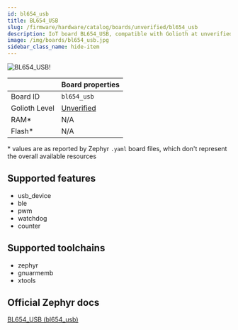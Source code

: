 ```yaml
---
id: bl654_usb
title: BL654_USB
slug: /firmware/hardware/catalog/boards/unverified/bl654_usb
description: IoT board BL654_USB, compatible with Golioth at unverified level.
image: /img/boards/bl654_usb.jpg
sidebar_class_name: hide-item
---
```


[//]: # (This is an auto-generated file, do not edit! Changes to it will be lost upon re-generation)

![BL654_USB!](/img/boards/bl654_usb.jpg "BL654_USB")

|                | Board properties     |
| -------------  | -------------------- |
| Board ID       | `bl654_usb` |
| Golioth Level  | [Unverified](/firmware/hardware#unverified-boards) |
| RAM*           | N/A |
| Flash*         | N/A |

\* values are as reported by Zephyr `.yaml` board files, which don't represent the overall available resources



## Supported features

* usb_device
* ble
* pwm
* watchdog
* counter

## Supported toolchains

* zephyr
* gnuarmemb
* xtools

## Official Zephyr docs

[BL654_USB (bl654_usb)](https://docs.zephyrproject.org/latest/boards/ezurio/bl654_usb/doc/index.html)
